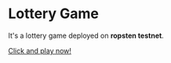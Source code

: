 # Lottery Game
It's a lottery game deployed on **ropsten testnet**.

[Click and play now!](59.111.100.134)
